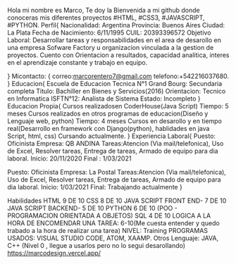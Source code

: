 Hola mi nombre es Marco, 
Te doy la Bienvenida a mi github donde conoceras mis diferentes proyectos
#HTML, #CSS3, #JAVASCRIPT, #PYTHON.
Perfil{
Nacionalidad: Argentina
Provincia: Buenos Aires
Ciudad: La Plata
Fecha de Nacimiento: 6/11/1995
CUIL: 20393396572
Objetivo Laboral: Desarrollar tareas y responsabilidades en el area de desarollo en una empresa Sofware Factory u organizacion vinculada a la gestion de proyectos.
Cuento con Orientacion a resultados, capacidad analitica, interes en el aprendizaje constante y trabajo en equipo.

}
Micontacto: {
correo:marcorentero7@gmail.com
telefono:+542216037680.
}
Educacion{
Escuela de Educacion Tecnica N°1 Grand Bourg: Secundaria completa
Titulo: Bachiller en Bienes y Servicios(2016)
Orientacion: Tecnico en Informatica
ISFTN°12: Analista de Sistema
Estado: Incompleto
}
Educacion Propia{
Cursos realizadosen CoderHouse(Java Script)
Tiempo: 5 meses
Cursos realizados en otros programas de educacion(Diseño y Lenguaje web, python)
Tiempo: 4 meses
Cursos en desarollo y en tiempo real(Desarrollo en framework con Django(python), hablidades en java Script, html, css)
Cursando actualmente.
}
Experiencia Laboral{
Puesto: Oficinista
Empresa: QB ANDINA
Tareas:Atencion (Via mail/telefonica), Uso de Excel, Resolver tareas, Entrega de tareas, Armado de equipo para dia laboral.
Inicio: 20/11/2020
Final : 1/03/2021

Puesto: Oficinista
Empresa: La Postal
Tareas:Atencion (Via mail/telefonica), Uso de Excel, Resolver tareas, Entrega de tareas, Armado de equipo para dia laboral.
Inicio: 1/03/2021
Final: Trabajando actualmente
}

Habilidades
HTML 9 DE 10
CSS 8 DE 10
JAVA SCRIPT FRONT END-  7 DE 10
JAVA SCRIPT BACKEND- 5 DE 10
PYTHON 6 DE 10 (POO - PROGRAMACION ORIENTADA A OBJETOS)
SQL 4 DE 10
LOGICA A LA HORA DE ENCOMENDAR UNA TAREA: 6-10(Me cuesta entender y quedo trabado a la hora de realizar una tarea)
NIVEL: Training
PROGRAMAS USADOS: VISUAL STUDIO CODE, ATOM, XAAMP.
Otros Lenguaje: JAVA, C++ (Nivel 0 , llegue a usarlos pero no lo segui desarollando)
https://marcodesign.vercel.app/
